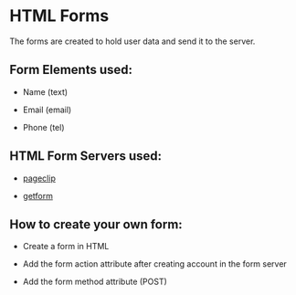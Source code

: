 # HTML Forms

The forms are created to hold user data and send it to the server.

## Form Elements used:

- Name (text)

- Email (email)

- Phone (tel)

## HTML Form Servers used:

- <a href="https://pageclip.co/"> pageclip </a>

- <a href="https://getform.io/"> getform </a>

## How to create your own form:

- Create a form in HTML

- Add the form action attribute after creating account in the form server

- Add the form method attribute (POST)
